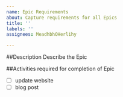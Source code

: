 ```yaml
---
name: Epic Requirements
about: Capture requirements for all Epics
title: ''
labels: ''
assignees: MeadhbhOHerlihy

---
```


##Description
Describe the Epic

##Activities required for completion of Epic
- [ ] update website
- [ ] blog post
